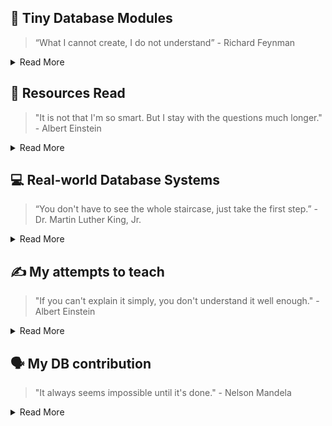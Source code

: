## 📎 Tiny Database Modules
> “What I cannot create, I do not understand” - Richard Feynman

<details>
<summary>Read More</summary>

#### Individual Database Components
- [yacc parser](https://github.com/db-modules/tiny-yacc-sql-parser): `YACC`, SQL Parser
- [tiny-sql-rewriter](https://github.com/db-modules/tiny-sql-rewriter): SQL rewriter, analyser
- [tiny-planner](https://github.com/db-modules/tiny-planner): LogicalPlan `Builder`, Logical Plan Rule Based `Optimizer`, `Execution` Engine
- [tiny-exec-engine](https://github.com/db-modules/colexec-db) : Vectorized `Execution Engine`
- [tiny-txn](https://github.com/db-modules/tiny-txn): `Isolation Level`, Transactions
- [lsm tree](https://github.com/db-modules/lsm-tree): `Storage Engine`, Memtable, WAL
- [tiny-java-db](https://github.com/db-modules/tiny-db): `Volcano Model`, Query Optimizer

```markdown
┌───────┐  ┌───────┐  ┌───────┐  ┌───────┐  ┌───────┐   ┌───────┐
│       │  │       │  │ RBO   │  │       │  │ Txn   │   │ Col   │
│Parse  ├─►│Rewrite├─►│  +    ├─►│ Exec  ├─►│  +    |──►| LSM   │
│       │  │       │  │ CBO   │  │Engine │  │ WAL   │   │       │
└───────┘  └───────┘  └───────┘  └───────┘  └───────┘   └───────┘
```

#### Misc Database Components
- [embedded server](https://github.com/db-modules/tiny-embedded-server): `Sockets`
- [workerpool](https://github.com/db-modules/workerpool): `job queue`, `worker pool`
- [lotsaa](https://github.com/db-modules/lotsaa): `benchmark`, `concurrent access`

#### Simple Distributed Systems
- [leader election](https://github.com/db-modules/distributed_leader_election): `Layered BFS`, `Flood Max`
- [network topology optimizer](https://github.com/db-modules/network_topology_optimizer): `Heuristics`, `Topology`
- [geo-spark-lite](https://github.com/db-modules/spatial-spark-rdd): `Spark RDD`, `Apache Sedona`, `Spatial Indexing`

</details>

## 📗 Resources Read
> "It is not that I'm so smart. But I stay with the questions much longer." - Albert Einstein

<details>
<summary>Read More</summary>

#### Papers
- [Spanner](https://static.googleusercontent.com/media/research.google.com/en//archive/spanner-osdi2012.pdf) - Distributed `Strict Serializable Transaction` using True Time
- [Elkan's Kmeans](https://cdn.aaai.org/ICML/2003/ICML03-022.pdf) - Fast `Kmeans` Algorithm using Triangle Inequality Property
- [A method for implementing Lock-Free shared Data Structures](https://dl.acm.org/doi/pdf/10.1145/165231.165265) - Coordination Technique, Caching Algo
- [Bkd-Tree](https://users.cs.duke.edu/~pankaj/publications/papers/bkd-sstd.pdf) - KD Tree, LSM Tree

#### Books
- [Patterns of Distributed Systems](https://martinfowler.com/articles/patterns-of-distributed-systems/) - `Spanner` 2PC etc.
- [Algorithms and Data Structures for Massive Datasets](https://a.co/d/j4aYee9) - BF, `Count-Min` Sketch, HyperLogLog, Reservoir `Sampling`.
- [Database Design and Implementation](https://a.co/d/9cJnBev) -  Great for understanding embedded Java databases like Apache `Derby`

</details>

## 💻 Real-world Database Systems
> “You don't have to see the whole staircase, just take the first step.”  - Dr. Martin Luther King, Jr.

<details>
<summary>Read More</summary>
  
#### Production Key-Value Stores (Learned)
- [HaloDB](https://github.com/db-modules/HaloDB): InMemory, KV, `Log Structure`, Bitcask
- [OHC](https://github.com/db-modules/ohc): Cache, `OffHeap`, GC, Big Cache
- [LevelDB](https://github.com/db-modules/leveldb): `LSM` Tree
- [StormDB](https://github.com/db-modules/stormdb): Similar to HaloDB
- [Go-YCSB](https://github.com/db-modules/go-ycsb): KV Benchmark, `YCSB`

#### Production Distributed Databases (Planning to Learn)
- [CockroachDB](https://github.com/cockroachdb/cockroach): well documented, co-exec, has logical/physical optimizer, exec engine
- [Prometheus](https://github.com/db-modules/prometheus): PromQL, TSDB
- [Presto](https://github.com/prestodb/presto): RBO, CBO

</details>

## ✍ My attempts to teach
> "If you can't explain it simply, you don't understand it well enough." - Albert Einstein

<details>
<summary>Read More</summary>

#### Technical works
- [Copy Ahead Segment Ring](https://utd-ir.tdl.org/server/api/core/bitstreams/bca5d1fb-7b45-403c-b435-4d965d387367/content) - New Memtable Design, Evolution of Database Systems
- [Method for Implementing lock-free shared data structure](https://www.youtube.com/watch?v=MK1ZqqW-9gM) - Coordination Technique, Large Objects
- [TinyDB](https://www.youtube.com/playlist?list=PLVd_ZXv73U8jqQHvW_R5oQF8qo8SHv3Re) - Tiny Database written in Java
- [Tiny Compiler](https://medium.com/javarevisited/build-a-tiny-compiler-in-java-662f67a1ce85) - Tiny Compiler written in Java
- [Using spark for spatial data management](https://medium.com/sys-base/spatial-partitioned-rdd-using-kd-tree-in-spark-102e0b53564b) - Spark RDD, KD Tree
- [Design Patterns](https://medium.com/sde-base/design-pattern-in-java-bafd91a5d24e) - Design Pattern from GoF.

</details>


## 🗣️ My DB contribution
> "It always seems impossible until it's done." - Nelson Mandela

<details>
<summary>Read More</summary>
  
#### Database commits
- [MaxtrixOrigin](https://github.com/matrixorigin/matrixone/commits?author=arjunsk)

</details>

